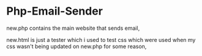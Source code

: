 # Php-Email-Sender
 new.php contains the main website that sends email,
 
 new.html is just a tester which i used to test css which were used when my css wasn't being updated on new.php for some reason,
 

